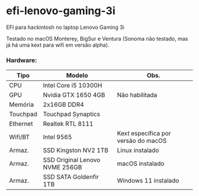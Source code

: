 # efi-lenovo-gaming-3i

EFI para hackintosh no laptop Lenovo Gaming 3i

Testado no macOS Monterey, BigSur e Ventura (Sonoma não testado, mas já há uma kext para wifi em versão alpha).

### Hardware:

|Tipo|Modelo|Obs.|
|-|-|-|
|CPU|Intel Core i5 10300H||
|GPU|Nvidia GTX 1650 4GB|Não habilitada|
|Memória|2x16GB DDR4||
|Touchpad|Touchpad Synaptics||
|Ethernet|Realtek RTL 8111||
|Wifi/BT|Intel 9565|Kext específica por versão do macOS|
|Armaz.|SSD Kingston NV2 1TB|Linux instalado|
|Armaz.|SSD Original Lenovo NVME 256GB|macOS instalado|
|Armaz.|SSD SATA Goldenfir 1TB|Windows 11 instalado|
